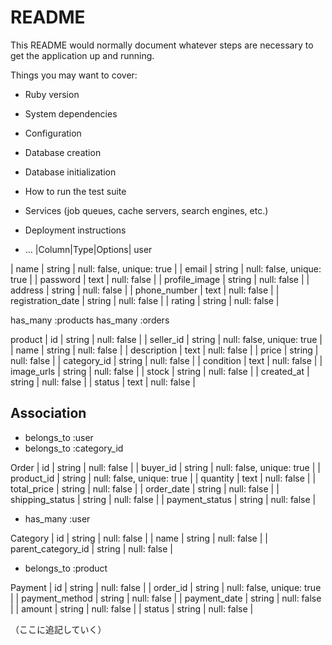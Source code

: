 # README

This README would normally document whatever steps are necessary to get the
application up and running.

Things you may want to cover:

* Ruby version

* System dependencies

* Configuration

* Database creation

* Database initialization

* How to run the test suite

* Services (job queues, cache servers, search engines, etc.)

* Deployment instructions

* ...
|Column|Type|Options|
user

| name               | string | null: false, unique: true | 
| email              | string | null: false, unique: true |
| password           | text   | null: false               |
| profile_image      | string | null: false               |
| address            | string | null: false               |
| phone_number       | text   | null: false               |
| registration_date  | string | null: false               |
| rating             | string | null: false               |

has_many :products
has_many :orders

product
| id            | string   | null: false               |
| seller_id     | string   | null: false, unique: true |
| name          | string   | null: false               |
| description   | text     | null: false               |
| price         | string   | null: false               |
| category_id   | string   | null: false               |
| condition     | text     | null: false               |
| image_urls    | string   | null: false               |
| stock         | string   | null: false               |
| created_at    | string   | null: false               |
| status        | text     | null: false               |


## Association

* belongs_to :user
* belongs_to :category_id

Order
| id              | string  | null: false               |
| buyer_id        | string  | null: false, unique: true |
| product_id      | string  | null: false, unique: true |
| quantity        | text    | null: false               |
| total_price     | string  | null: false               |
| order_date      | string  | null: false               |
| shipping_status | string  | null: false               |
| payment_status  | string  | null: false               |

* has_many :user

Category
| id                 | string  | null: false |
| name               | string  | null: false |
| parent_category_id | string  | null: false |

- belongs_to :product

Payment
| id                 | string | null: false               |
| order_id           | string | null: false, unique: true |
| payment_method     | string | null: false               |
| payment_date       | string | null: false               |
| amount             | string | null: false               |
| status             | string | null: false               |
 
（ここに追記していく）